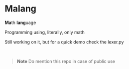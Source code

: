 # Malang
<b>Ma</b>th <b>lang</b>uage

Programming using, literally, only math

Still working on it, but for a quick demo check the lexer.py

<br>

> **Note** 
> Do mention this repo in case of public use
